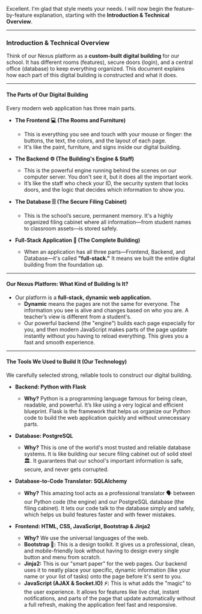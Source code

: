 Excellent. I'm glad that style meets your needs. I will now begin the feature-by-feature explanation, starting with the **Introduction & Technical Overview**.

***

### Introduction & Technical Overview

Think of our Nexus platform as a **custom-built digital building** for our school. It has different rooms (features), secure doors (login), and a central office (database) to keep everything organized. This document explains how each part of this digital building is constructed and what it does.

---

#### The Parts of Our Digital Building

Every modern web application has three main parts.

*   **The Frontend 💻 (The Rooms and Furniture)**
    *   This is everything you see and touch with your mouse or finger: the buttons, the text, the colors, and the layout of each page.
    *   It's like the paint, furniture, and signs inside our digital building.

*   **The Backend ⚙️ (The Building's Engine & Staff)**
    *   This is the powerful engine running behind the scenes on our computer server. You don't see it, but it does all the important work.
    *   It’s like the staff who check your ID, the security system that locks doors, and the logic that decides which information to show you.

*   **The Database 🗄️ (The Secure Filing Cabinet)**
    *   This is the school’s secure, permanent memory. It's a highly organized filing cabinet where all information—from student names to classroom assets—is stored safely.

*   **Full-Stack Application 🚀 (The Complete Building)**
    *   When an application has all three parts—Frontend, Backend, and Database—it's called **"full-stack."** It means we built the entire digital building from the foundation up.

---

#### Our Nexus Platform: What Kind of Building Is It?

*   Our platform is a **full-stack, dynamic web application.**
    *   **Dynamic** means the pages are not the same for everyone. The information you see is alive and changes based on who you are. A teacher’s view is different from a student's.
    *   Our powerful backend (the "engine") builds each page especially for you, and then modern JavaScript makes parts of the page update instantly without you having to reload everything. This gives you a fast and smooth experience.

---

#### The Tools We Used to Build It (Our Technology)

We carefully selected strong, reliable tools to construct our digital building.

*   **Backend: Python with Flask**
    *   **Why?** Python is a programming language famous for being clean, readable, and powerful. It’s like using a very logical and efficient blueprint. Flask is the framework that helps us organize our Python code to build the web application quickly and without unnecessary parts.

*   **Database: PostgreSQL**
    *   **Why?** This is one of the world's most trusted and reliable database systems. It is like building our secure filing cabinet out of solid steel 🏛️. It guarantees that our school's important information is safe, secure, and never gets corrupted.

*   **Database-to-Code Translator: SQLAlchemy**
    *   **Why?** This amazing tool acts as a professional translator 🗣️ between our Python code (the engine) and our PostgreSQL database (the filing cabinet). It lets our code talk to the database simply and safely, which helps us build features faster and with fewer mistakes.

*   **Frontend: HTML, CSS, JavaScript, Bootstrap & Jinja2**
    *   **Why?** We use the universal languages of the web.
    *   **Bootstrap 🎨:** This is a design toolkit. It gives us a professional, clean, and mobile-friendly look without having to design every single button and menu from scratch.
    *   **Jinja2:** This is our "smart paper" for the web pages. Our backend uses it to neatly place your specific, dynamic information (like your name or your list of tasks) onto the page before it's sent to you.
    *   **JavaScript (AJAX & Socket.IO) ⚡:** This is what adds the "magic" to the user experience. It allows for features like live chat, instant notifications, and parts of the page that update automatically without a full refresh, making the application feel fast and responsive.
